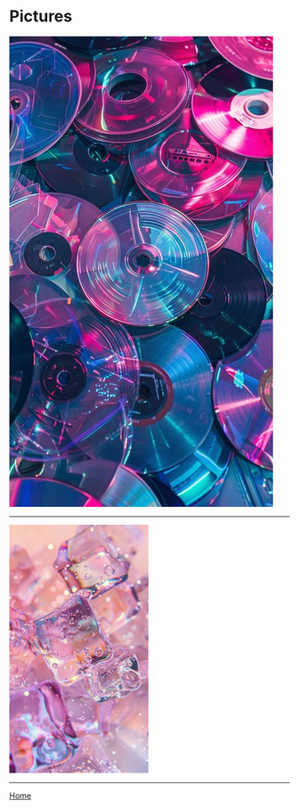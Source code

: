 # Pictures

![A picture of cds.](../assets/images/cds.jpg)

---- 

<img src="../../images/ice.jpg" width="250" alt="A picture of ice cubes."></img>

----

[Home](../index.md)